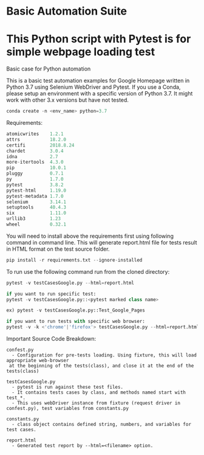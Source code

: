 # Basic Automation Suite
This Python script with Pytest is for simple webpage loading test
=======
Basic case for Python automation 

This is a basic test automation examples for Google Homepage written in Python 3.7 using Selenium WebDriver and Pytest.
If you use a Conda, please setup an environment with a specific version of Python 3.7. It might work with other 3.x versions but have not tested. 

```python
conda create -n <env_name> python=3.7
```

Requirements:
```python
atomicwrites    1.2.1    
attrs           18.2.0   
certifi         2018.8.24
chardet         3.0.4    
idna            2.7      
more-itertools  4.3.0    
pip             10.0.1   
pluggy          0.7.1    
py              1.7.0    
pytest          3.8.2    
pytest-html     1.19.0   
pytest-metadata 1.7.0    
selenium        3.14.1   
setuptools      40.4.3   
six             1.11.0   
urllib3         1.23     
wheel           0.32.1  
```

You will need to install above the requirements first using following command in command line.
This will generate report.html file for tests result in HTML format on the test source folder. 
```python
pip install -r requirements.txt --ignore-installed
```

To run use the following command run from the cloned directory:
```python
pytest -v testCasesGoogle.py --html=report.html

if you want to run specific test:
pytest -v testCasesGoogle.py::<pytest marked class name>

ex) pytest -v testCasesGoogle.py::Test_Google_Pages

if you want to run tests with specific web browser:
pytest -v -k <'chrome'|'firefox'> testCasesGoogle.py --html=report.html 

```

Important Source Code Breakdown:
```
confest.py 
  - Configuration for pre-tests loading. Using fixture, this will load appropriate web-browser
 at the beginning of the tests(class), and close it at the end of the tests(class)

testCasesGoogle.py
  - pytest is run against these test files. 
  - It contains tests cases by class, and methods named start with test_*.
  - This uses webDriver instance from fixture (request driver in confest.py), test variables from constants.py 
  
constants.py
  - class object contains defined string, numbers, and variables for test cases. 
  
report.html 
  - Generated test report by --html=<filename> option.
```
